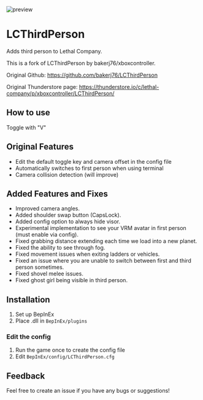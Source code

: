 ![preview](/preview.png)

# LCThirdPerson
Adds third person to Lethal Company.

This is a fork of LCThirdPerson by bakerj76/xboxcontroller.

Original Github: https://github.com/bakerj76/LCThirdPerson

Original Thunderstore page: https://thunderstore.io/c/lethal-company/p/xboxcontroller/LCThirdPerson/

## How to use
Toggle with "V"

## Original Features
- Edit the default toggle key and camera offset in the config file
- Automatically switches to first person when using terminal
- Camera collision detection (will improve)

## Added Features and Fixes
- Improved camera angles.
- Added shoulder swap button (CapsLock).
- Added config option to always hide visor.
- Experimental implementation to see your VRM avatar in first person (must enable via config).
- Fixed grabbing distance extending each time we load into a new planet.
- Fixed the ability to see through fog.
- Fixed movement issues when exiting ladders or vehicles.
- Fixed an issue where you are unable to switch between first and third person sometimes.
- Fixed shovel melee issues.
- Fixed ghost girl being visible in third person.

## Installation
1. Set up BepInEx
2. Place .dll in `BepInEx/plugins`

### Edit the config
1. Run the game once to create the config file
2. Edit `BepInEx/config/LCThirdPerson.cfg`

## Feedback
Feel free to create an issue if you have any bugs or suggestions!